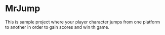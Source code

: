 # MrJump
 This is sample project where your player character jumps from one platform to another in order to gain scores and win th game. 
